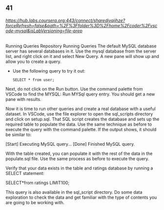 ## 41
######  https://hub.labs.coursera.org:443/connect/sharedjvqijhze?forceRefresh=false&path=%2F%3Ffolder%3D%2Fhome%2Fcoder%2Fvscode-mysql&isLabVersioning=file-prep
Running Queries Repository
Running Queries
The default MySQL database server has several databases in it. Use the mysql database from the server list, and right click on it and select New Query. A new pane will show up and allow you to create a query.

* Use the following query to try it out:

      SELECT * from user;

Next, do not click on the Run button. Use the command palette from VSCode to find the MYSQL: Run MYSql query entry. You should get a new pane with results.

Now it is time to run other queries and create a real database with a useful dataset. In VSCode, use the file explorer to open the sql_scripts directory and click on setup.sql. That SQL script creates the database and sets up the required table to populate the data. Use the same technique as before to execute the query with the command palette. If the output shows, it should be similar to:

[Start] Executing MySQL query... [Done] Finished MySQL query. 

With the table created, you can populate it with the rest of the data in the populate.sql file. Use the same process as before to execute the query.

Verify that your data exists in the table and ratings database by running a SELECT statement:

SELECT*from ratings LIMIT100;

This query is also available in the sql_script directory. Do some data exploration to check the data and get familiar with the type of contents you are going to be working with.
